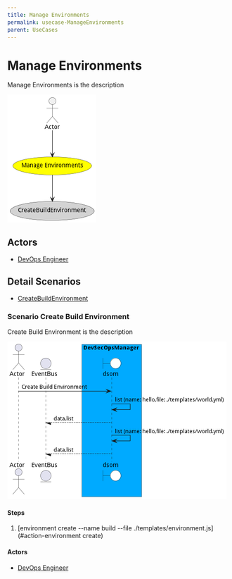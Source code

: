 ```yaml
---
title: Manage Environments
permalink: usecase-ManageEnvironments
parent: UseCases
---
```

# Manage Environments

Manage Environments is the description

![Activities Diagram](./Activities.png)

## Actors

* [DevOps Engineer](actor-devops)











## Detail Scenarios

* [CreateBuildEnvironment](#scenario-CreateBuildEnvironment)



### Scenario Create Build Environment

Create Build Environment is the description

![Scenario CreateBuildEnvironment](./CreateBuildEnvironment.png)

#### Steps
1. [environment create --name build --file ./templates/environment.js](#action-environment create)

#### Actors

* [DevOps Engineer](actor-devops)




